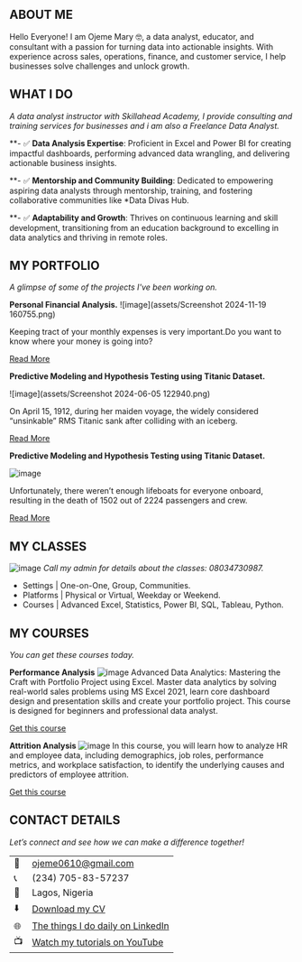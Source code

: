 
## ABOUT ME

Hello Everyone! I am Ojeme Mary 🤓, a data analyst, educator, and consultant with a passion for turning data into actionable insights. With experience across sales, operations, finance, and customer service, I help businesses solve challenges and unlock growth.



## WHAT I DO

*A data analyst instructor with Skillahead Academy, I provide consulting and training services for businesses and i am also a Freelance Data Analyst.*

**- ✅  **Data Analysis Expertise**: Proficient in Excel and Power BI for creating impactful dashboards, performing advanced data wrangling, and delivering actionable business insights.  

**- ✅  **Mentorship and Community Building**: Dedicated to empowering aspiring data analysts through mentorship, training, and fostering collaborative communities like *Data Divas Hub.  

**- ✅ **Adaptability and Growth**: Thrives on continuous learning and skill development, transitioning from an education background to excelling in data analytics and thriving in remote roles. 


<!--Section 2: List 3-4 key projects-->
## MY PORTFOLIO 

*A glimpse of some of the projects I've been working on.*

**Personal Financial Analysis.**
![image](assets/Screenshot 2024-11-19 160755.png)

Keeping tract of your monthly expenses is very important.Do you want to know where your money is going into?


[Read More](https://www.linkedin.com/posts/maryojeme_excelmagic-personalfinance-moneymanagement-activity-7255620693294297089-V22c?utm_source=share&utm_medium=member_desktop)

**Predictive Modeling and Hypothesis Testing using Titanic Dataset.**

![image](assets/Screenshot 2024-06-05 122940.png)

On April 15, 1912, during her maiden voyage, the widely considered “unsinkable” RMS Titanic sank after colliding with an iceberg. 

[Read More](https://www.linkedin.com/pulse/predictive-modeling-hypothesis-testing-using-titanic-dataset-anietie/)

**Predictive Modeling and Hypothesis Testing using Titanic Dataset.**

![image](assets/car.jpg)

Unfortunately, there weren’t enough lifeboats for everyone onboard, resulting in the death of 1502 out of 2224 passengers and crew. 

[Read More](https://www.linkedin.com/pulse/predictive-modeling-hypothesis-testing-using-titanic-dataset-anietie/)


## MY CLASSES
![image](assets/class.jpg)
*Call my admin for details about the classes: 08034730987.*

- Settings | One-on-One, Group, Communities.								       		
- Platforms	| Physical or Virtual, Weekday or Weekend. 			        		
- Courses | Advanced Excel, Statistics, Power BI, SQL, Tableau, Python.


<!--Section 3: This section is optional. You can replace this section with a list of your core skills-->
## MY COURSES
*You can get these courses today.*

**Performance Analysis**
![image](assets/418159415_10224996118350400_1790389732999386325_n.jpg)
Advanced Data Analytics: Mastering the Craft with Portfolio Project using Excel. Master data analytics by solving real-world sales problems using MS Excel 2021, learn core dashboard design and presentation skills and create your portfolio project. This course is designed for beginners and professional data analyst.

[Get this course](https://selar.co/salesdata)

**Attrition Analysis**
![image](assets/417528845_10224984773746792_6587086704764480413_n.jpg)
In this course, you will learn how to analyze HR and employee data, including demographics, job roles, performance metrics, and workplace satisfaction, to identify the underlying causes and predictors of employee attrition.

[Get this course](https://selar.co/q688i7)


## CONTACT DETAILS

*Let’s connect and see how we can make a difference together!*
<table>
  <tbody>
    <tr>
      <td>📧</td>
      <td><a href="mailto:ojeme0610@gmail.com">ojeme0610@gmail.com</a></td>
    </tr>
    <tr>
      <td>📞</td>
      <td>(234) 705-83-57237</td>
    </tr>
    <tr>
      <td>📍</td>
      <td>Lagos, Nigeria</td>
    </tr>
    <tr>
      <td>⬇️</td>
      <td><a href=""C:\Users\HP\OneDrive\Desktop\School DOC\Resume Ojeme Mary .pdf"">Download my CV</a></td>
    </tr>
    <tr>
      <td>🌐</td>
      <td><a href="https://https://www.linkedin.com/in/maryojeme/">The things I do daily on LinkedIn</a></td>
    </tr>
    <tr>
      <td>📺</td>
      <td><a href="https://https://www.youtube.com/@OjemeMary">Watch my tutorials on YouTube</a></td>
    </tr>
  </tbody>
</table>

   




